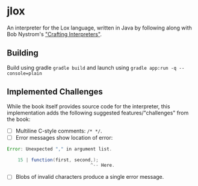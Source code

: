 # jlox

An interpreter for the Lox language, written in Java by following along with Bob Nystrom's ["Crafting Interpreters"](http://craftinginterpreters.com/).

## Building

Build using gradle `gradle build` and launch using `gradle app:run -q --console=plain`

## Implemented Challenges

While the book itself provides source code for the interpreter, this implementation adds the following suggested features/"challenges" from the book:

- [ ] Multiline C-style comments: `/* */`.
- [ ] Error messages show location of error:

```java
Error: Unexpected "," in argument list.

    15 | function(first, second,);
                               ^-- Here.
```

- [ ] Blobs of invalid characters produce a single error message.
